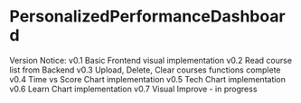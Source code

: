 # PersonalizedPerformanceDashboard

Version Notice:
  v0.1 Basic Frontend visual implementation
  v0.2 Read course list from Backend
  v0.3 Upload, Delete, Clear courses functions complete
  v0.4 Time vs Score Chart implementation
  v0.5 Tech Chart implementation
  v0.6 Learn Chart implementation
  v0.7 Visual Improve - in progress
